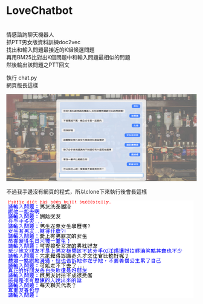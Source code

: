 # LoveChatbot
<br>
情感諮詢聊天機器人<br>
抓PTT男女版資料訓練doc2vec <br>
找出和輸入問題最接近的K組候選問題<br>
再用BM25比對出K個問題中和輸入問題最相似的問題<br>
然後輸出該問題之PTT回文<br>

執行 chat.py<br>
網頁版長這樣<p>
![image](https://github.com/5jlin/LoveChatbot/blob/master/web_version.PNG)<p>
不過我手邊沒有網頁的程式，所以clone下來執行後會長這樣<p>
![image](https://github.com/5jlin/LoveChatbot/blob/master/text_version.PNG)
